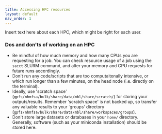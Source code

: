 ```yaml
---
title: Accessing HPC resources
layout: default
nav_order: 1
---
```


Insert text here about each HPC, which might be right for each user. 

### Dos and don'ts of working on an HPC
- Be mindful of how much memory and how many CPUs you are requesting for a job. You can check resource usage of a job using the `sacct` SLURM command, and alter your memory and CPU requests for future runs accordingly.
- Don't run any code/scripts that are too computaitonally intensive, or which run longer than a few minutes, on the head node (i.e. directly on the terminal).
- Ideally, use 'scratch space' (`gpfs/nhmfsa/bulk/share/data/mbl/share/scratch/`) for storing your outputs/results. Remember 'scratch space' is not backed up, so transfer any valuable results to your 'groups' directory (`gpfs/nhmfsa/bulk/share/data/mbl/share/workspaces/groups`).
- Don't store large datasets or databases in your `home/` directory. Generally, software (such as your miniconda installation) should be stored here.